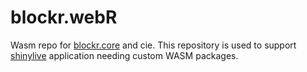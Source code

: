 # blockr.webR
Wasm repo for [blockr.core](https://bristolmyerssquibb.github.io/blockr.core/) and cie. This repository is used to support [shinylive](https://shinylive.io/r/examples/) application needing custom WASM packages.

